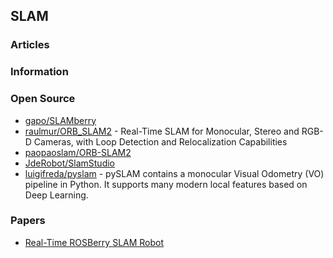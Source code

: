 ## SLAM


### Articles


### Information


### Open Source
- [gapo/SLAMberry](https://github.com/gapo/SLAMberry) 
- [raulmur/ORB_SLAM2](https://github.com/raulmur/ORB_SLAM2) - Real-Time SLAM for Monocular, Stereo and RGB-D Cameras, with Loop Detection and Relocalization Capabilities
 - [paopaoslam/ORB-SLAM2](https://gitee.com/paopaoslam/ORB-SLAM2#c11-or-c0x-compiler) 
- [JdeRobot/SlamStudio](https://github.com/JdeRobot/SlamStudio)
- [luigifreda/pyslam](https://github.com/luigifreda/pyslam) - pySLAM contains a monocular Visual Odometry (VO) pipeline in Python. It supports many modern local features based on Deep Learning.


### Papers
- [Real-Time ROSBerry SLAM Robot](https://courses.ece.cornell.edu/ece6930/ECE6930_Spring16_Final_MEng_Reports/SLAM/Real-time%20ROSberryPi%20SLAM%20Robot.pdf)




